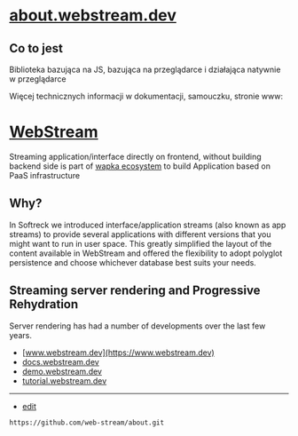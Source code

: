 # [about.webstream.dev](https://about.webstream.dev)


## Co to jest 
Biblioteka bazująca na JS, bazująca na przeglądarce i działająca natywnie w przeglądarce

Więcej technicznych informacji w dokumentacji, samouczku, stronie www:


# [WebStream](https://www.webstream.dev/)
Streaming application/interface directly on frontend, without building backend side
is part of [wapka ecosystem](https://docs.wapka.pl/) to build Application based on PaaS infrastructure

## Why?
In Softreck we introduced interface/application streams (also known as app streams) to provide several applications with different versions that you might want to run in user space. This greatly simplified the layout of the content available in WebStream and offered the flexibility to adopt polyglot persistence and choose whichever database best suits your needs. 


## Streaming server rendering and Progressive Rehydration

Server rendering has had a number of developments over the last few years.

+ [www.webstream.dev](https://www.webstream.dev)
+ [docs.webstream.dev](https://docs.webstream.dev)
+ [demo.webstream.dev](https://demo.webstream.dev)
+ [tutorial.webstream.dev](https://tutorial.webstream.dev)


---
+ [edit](https://github.com/web-stream/about/edit/main/README.md)
```
https://github.com/web-stream/about.git
```
